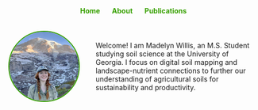 <!-- Title-->
<!-- Navigation bar -->
<nav style="display:flex; gap:1.5rem; justify-content:center; margin-bottom: 2rem;">
  <a href="/" style="text-decoration:none; color:#37a000; font-weight:bold;">Home</a>
  <a href="/about" style="text-decoration:none; color:#37a000; font-weight:bold;">About</a>
  <a href="/publications" style="text-decoration:none; color:#37a000; font-weight:bold;">Publications</a>
</nav>

<div style="display: flex; align-items: center; gap: 2rem;">
  <img src="images/profile.jpeg" alt="Madelyn Willis" style="width:140px; height:140px; object-fit:cover; border-radius:50%; border:2px solid #37a000;">
  <div>
    <p>
      Welcome! I am Madelyn Willis, an M.S. Student studying soil science at the University of Georgia. I focus on digital soil mapping and landscape-nutrient connections to further our understanding of agricultural soils for sustainability and productivity.
    </p>
  </div>
</div>
